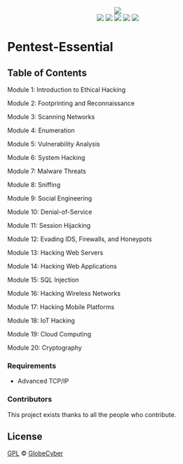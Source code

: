 <p align="center">
  <a href="https://globecyber.com"><img src="repo/infornito.png" ><br></a>
  <img src="https://img.shields.io/badge/Platform-Windows%20%7C%20MacOS%20%7C%20Linux-brightgreen.svg">
  <a href="https://www.python.org/downloads/">
  <img src="https://img.shields.io/badge/Python-3.*-blue.svg"></a>
  <a href="https://github.com/globecyber/Infornito/blob/master/LICENSE">
  <img src="https://img.shields.io/github/license/GlobeCyber/Infornito.svg"></a>
  <a href="https://github.com/globecyber/Infornito/releases"><img src="https://img.shields.io/github/release-pre/GlobeCyber/Infornito.svg"></a>
  <a href="https://github.com/globecyber/Infornito/issues">
  <img src="https://img.shields.io/github/issues-raw/GlobeCyber/Infornito.svg"></a>
</p>

# Pentest-Essential


## Table of Contents


Module 1: Introduction to Ethical Hacking

Module 2: Footprinting and Reconnaissance

Module 3: Scanning Networks

Module 4: Enumeration

Module 5: Vulnerability Analysis

Module 6: System Hacking

Module 7: Malware Threats

Module 8: Sniffing

Module 9: Social Engineering

Module 10: Denial-of-Service

Module 11: Session Hijacking

Module 12: Evading IDS, Firewalls, and Honeypots

Module 13: Hacking Web Servers

Module 14: Hacking Web Applications

Module 15: SQL Injection

Module 16: Hacking Wireless Networks

Module 17:  Hacking Mobile Platforms

Module 18: IoT Hacking

Module 19: Cloud Computing

Module 20: Cryptography


### Requirements
- Advanced TCP/IP

### Contributors

This project exists thanks to all the people who contribute.

## License

[GPL](LICENSE) © [GlobeCyber](https://noorasec.com)
